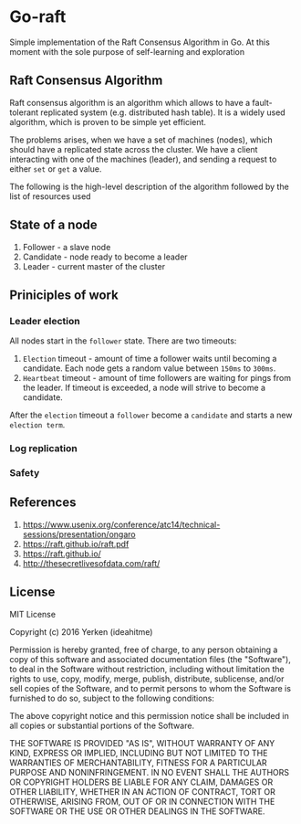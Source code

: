 # Go-raft

Simple implementation of the Raft Consensus Algorithm in Go. At this moment with the sole purpose of self-learning
and exploration

## Raft Consensus Algorithm
Raft consensus algorithm is an algorithm which allows to have a fault-tolerant replicated system (e.g. distributed hash table).  It is a widely used algorithm, 
which is proven to be simple yet efficient. 

The problems arises, when we have a set of machines (nodes), which should have a replicated state across the cluster. We have 
a client interacting with one of the machines (leader), and sending a request to either `set` or `get` a value. 

The following is the high-level description of the algorithm followed by the list of resources used

## State of a node

1. Follower - a slave node 
2. Candidate - node ready to become a leader
3. Leader - current master of the cluster

## Priniciples of work

### Leader election

All nodes start in the `follower` state. There are two timeouts:

1. `Election` timeout - amount of time a follower waits until becoming a candidate. 
Each node gets a random value between `150ms` to `300ms`. 
2. `Heartbeat` timeout - amount of time followers are waiting for pings from the leader. If timeout is exceeded, 
a node will strive to become a candidate.  

After the `election` timeout a `follower` become a `candidate` and starts a new 
`election term`. 

### Log replication

### Safety

## References

1. https://www.usenix.org/conference/atc14/technical-sessions/presentation/ongaro
2. https://raft.github.io/raft.pdf
3. https://raft.github.io/
4. http://thesecretlivesofdata.com/raft/

## License

MIT License

Copyright (c) 2016 Yerken (ideahitme)

Permission is hereby granted, free of charge, to any person obtaining a copy
of this software and associated documentation files (the "Software"), to deal
in the Software without restriction, including without limitation the rights
to use, copy, modify, merge, publish, distribute, sublicense, and/or sell
copies of the Software, and to permit persons to whom the Software is
furnished to do so, subject to the following conditions:

The above copyright notice and this permission notice shall be included in all
copies or substantial portions of the Software.

THE SOFTWARE IS PROVIDED "AS IS", WITHOUT WARRANTY OF ANY KIND, EXPRESS OR
IMPLIED, INCLUDING BUT NOT LIMITED TO THE WARRANTIES OF MERCHANTABILITY,
FITNESS FOR A PARTICULAR PURPOSE AND NONINFRINGEMENT. IN NO EVENT SHALL THE
AUTHORS OR COPYRIGHT HOLDERS BE LIABLE FOR ANY CLAIM, DAMAGES OR OTHER
LIABILITY, WHETHER IN AN ACTION OF CONTRACT, TORT OR OTHERWISE, ARISING FROM,
OUT OF OR IN CONNECTION WITH THE SOFTWARE OR THE USE OR OTHER DEALINGS IN THE
SOFTWARE.
